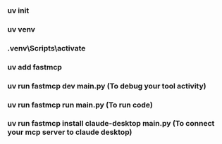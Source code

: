 ### uv init
### uv venv
### .venv\Scripts\activate
### uv add fastmcp
### uv run fastmcp dev main.py (To debug your tool activity)
### uv run fastmcp run main.py (To run code)
### uv run fastmcp install claude-desktop main.py (To connect your mcp server to claude desktop)